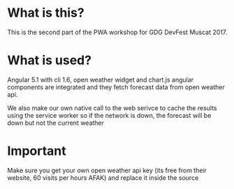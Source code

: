 # What is this?
This is the second part of the PWA workshop for GDG DevFest Muscat 2017.

# What is used?
Angular 5.1 with cli 1.6, open weather widget and chart.js angular components are integrated and they fetch forecast data from open weather api.

We also make our own native call to the web serivce to cache the results using the service worker so if the network is down, the forecast will be down but not the current weather

# Important
Make sure you get your own open weather api key (its free from their website, 60 visits per hours AFAK) and replace it inside the source
